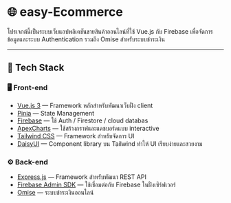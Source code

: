 # 🌐 easy-Ecommerce

โปรเจกต์นี้เป็นระบบเว็บแอปพลิเคชันขายสินค้าออนไลน์ที่ใช้ Vue.js กับ Firebase เพื่อจัดการข้อมูลและระบบ Authentication รวมถึง Omise สำหรับระบบชำระเงิน

---

## 🚀 Tech Stack

### 🖥️ Front-end
- [Vue.js 3](https://vuejs.org/) — Framework หลักสำหรับพัฒนาเว็บฝั่ง client  
- [Pinia](https://pinia.vuejs.org/) — State Management  
- [Firebase](https://firebase.google.com/) — ใช้ Auth / Firestore / cloud databas 
- [ApexCharts](https://apexcharts.com/) — ใช้สร้างกราฟและแดชบอร์ดแบบ interactive  
- [Tailwind CSS](https://tailwindcss.com/) — Framework สำหรับจัดการ UI  
- [DaisyUI](https://daisyui.com/) — Component library บน Tailwind ทำให้ UI เรียบง่ายและสวยงาม  

### ⚙️ Back-end
- [Express.js](https://expressjs.com/) — Framework สำหรับพัฒนา REST API  
- [Firebase Admin SDK](https://firebase.google.com/docs/admin/setup) — ใช้เชื่อมต่อกับ Firebase ในฝั่งเซิร์ฟเวอร์  
- [Omise](https://www.omise.co/) — ระบบชำระเงินออนไลน์  



